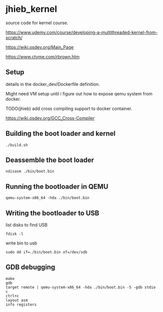 # jhieb_kernel
source code for kernel course.

https://www.udemy.com/course/developing-a-multithreaded-kernel-from-scratch/

https://wiki.osdev.org/Main_Page

https://www.ctyme.com/rbrown.htm

## Setup

details in the docker_dev/Dockerfile definition.

Might need VM setup until i figure out how to expose qemu system from docker.

TODO(jhieb) add cross compiling support to docker container.

https://wiki.osdev.org/GCC_Cross-Compiler

## Building the boot loader and kernel

```
./build.sh
```

## Deassemble the boot loader

```
ndisasm ./bin/boot.bin
```

## Running the bootloader in QEMU

```
qemu-system-x86_64 -hda ./bin/boot.bin
```

## Writing the bootloader to USB

list disks to find USB

```
fdisk -l
```

write bin to usb
```
sudo dd if=./bin/boot.bin of=/dev/sdb
```

## GDB debugging

```
make
gdb
target remote | qemu-system-x86_64 -hda ./bin/boot.bin -S -gdb stdio
c
ctrl+c
layout asm
info registers
```
